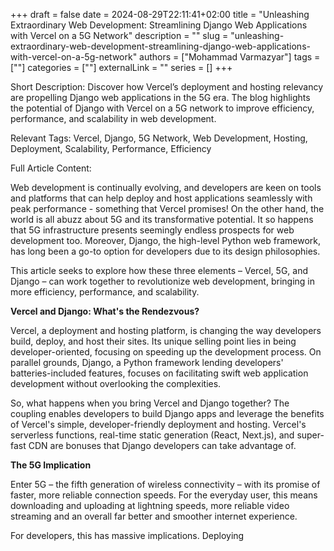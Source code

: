+++
draft = false
date = 2024-08-29T22:11:41+02:00
title = "Unleashing Extraordinary Web Development: Streamlining Django Web Applications with Vercel on a 5G Network"
description = ""
slug = "unleashing-extraordinary-web-development-streamlining-django-web-applications-with-vercel-on-a-5g-network"
authors = ["Mohammad Varmazyar"]
tags = [""]
categories = [""]
externalLink = ""
series = []
+++


Short Description: Discover how Vercel’s deployment and hosting relevancy are propelling Django web applications in the 5G era. The blog highlights the potential of Django with Vercel on a 5G network to improve efficiency, performance, and scalability in web development.

Relevant Tags: Vercel, Django, 5G Network, Web Development, Hosting, Deployment, Scalability, Performance, Efficiency


Full Article Content:

Web development is continually evolving, and developers are keen on tools and platforms that can help deploy and host applications seamlessly with peak performance - something that Vercel promises! On the other hand, the world is all abuzz about 5G and its transformative potential. It so happens that 5G infrastructure presents seemingly endless prospects for web development too. Moreover, Django, the high-level Python web framework, has long been a go-to option for developers due to its design philosophies.

This article seeks to explore how these three elements – Vercel, 5G, and Django – can work together to revolutionize web development, bringing in more efficiency, performance, and scalability.

**Vercel and Django: What's the Rendezvous?**

Vercel, a deployment and hosting platform, is changing the way developers build, deploy, and host their sites. Its unique selling point lies in being developer-oriented, focusing on speeding up the development process. On parallel grounds, Django, a Python framework lending developers' batteries-included features, focuses on facilitating swift web application development without overlooking the complexities.

So, what happens when you bring Vercel and Django together? The coupling enables developers to build Django apps and leverage the benefits of Vercel's simple, developer-friendly deployment and hosting. Vercel's serverless functions, real-time static generation (React, Next.js), and super-fast CDN are bonuses that Django developers can take advantage of.

**The 5G Implication**

Enter 5G – the fifth generation of wireless connectivity – with its promise of faster, more reliable connection speeds. For the everyday user, this means downloading and uploading at lightning speeds, more reliable video streaming and an overall far better and smoother internet experience.

For developers, this has massive implications. Deploying
